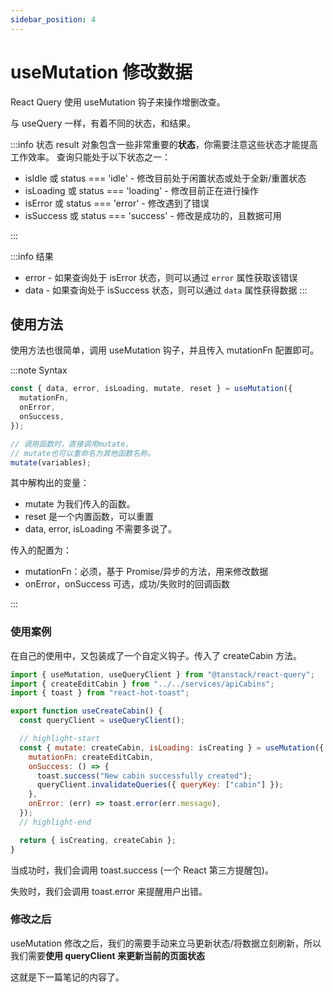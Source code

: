 ```yaml
---
sidebar_position: 4
---
```


# useMutation 修改数据

React Query 使用 useMutation 钩子来操作增删改查。

与 useQuery 一样，有着不同的状态，和结果。

:::info 状态
result 对象包含一些非常重要的**状态**，你需要注意这些状态才能提高工作效率。 查询只能处于以下状态之一：

- isIdle 或 status === 'idle' - 修改目前处于闲置状态或处于全新/重置状态
- isLoading 或 status === 'loading' - 修改目前正在进行操作
- isError 或 status === 'error' - 修改遇到了错误
- isSuccess 或 status === 'success' - 修改是成功的，且数据可用

:::

:::info 结果

- error - 如果查询处于 isError 状态，则可以通过 `error` 属性获取该错误
- data - 如果查询处于 isSuccess 状态，则可以通过 `data` 属性获得数据
  :::

## 使用方法

使用方法也很简单，调用 useMutation 钩子，并且传入 mutationFn 配置即可。

:::note Syntax

```jsx title="调用钩子"
const { data, error, isLoading, mutate, reset } = useMutation({
  mutationFn,
  onError,
  onSuccess,
});

// 调用函数时，直接调用mutate，
// mutate也可以重命名为其他函数名称。
mutate(variables);
```

其中解构出的变量：

- mutate 为我们传入的函数。
- reset 是一个内置函数，可以重置
- data, error, isLoading 不需要多说了。

传入的配置为：

- mutationFn：必须，基于 Promise/异步的方法，用来修改数据
- onError，onSuccess 可选，成功/失败时的回调函数

:::

### 使用案例

在自己的使用中，又包装成了一个自定义钩子。传入了 createCabin 方法。

```jsx title="useCreateCabin.js"
import { useMutation, useQueryClient } from "@tanstack/react-query";
import { createEditCabin } from "../../services/apiCabins";
import { toast } from "react-hot-toast";

export function useCreateCabin() {
  const queryClient = useQueryClient();

  // highlight-start
  const { mutate: createCabin, isLoading: isCreating } = useMutation({
    mutationFn: createEditCabin,
    onSuccess: () => {
      toast.success("New cabin successfully created");
      queryClient.invalidateQueries({ queryKey: ["cabin"] });
    },
    onError: (err) => toast.error(err.message),
  });
  // highlight-end

  return { isCreating, createCabin };
}
```

当成功时，我们会调用 toast.success (一个 React 第三方提醒包)。

失败时，我们会调用 toast.error 来提醒用户出错。

### 修改之后

useMutation 修改之后，我们的需要手动来立马更新状态/将数据立刻刷新，所以我们需要**使用 queryClient 来更新当前的页面状态**

这就是下一篇笔记的内容了。
